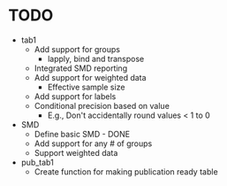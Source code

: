 # TODO

- tab1 
  - Add support for groups
    - lapply, bind and transpose
  - Integrated SMD reporting
  - Add support for weighted data
    - Effective sample size
  - Add support for labels
  - Conditional precision based on value
    - E.g., Don't accidentally round values < 1 to 0
- SMD
  - Define basic SMD - DONE
  - Add support for any # of groups
  - Support weighted data
- pub_tab1
  - Create function for making publication ready table

